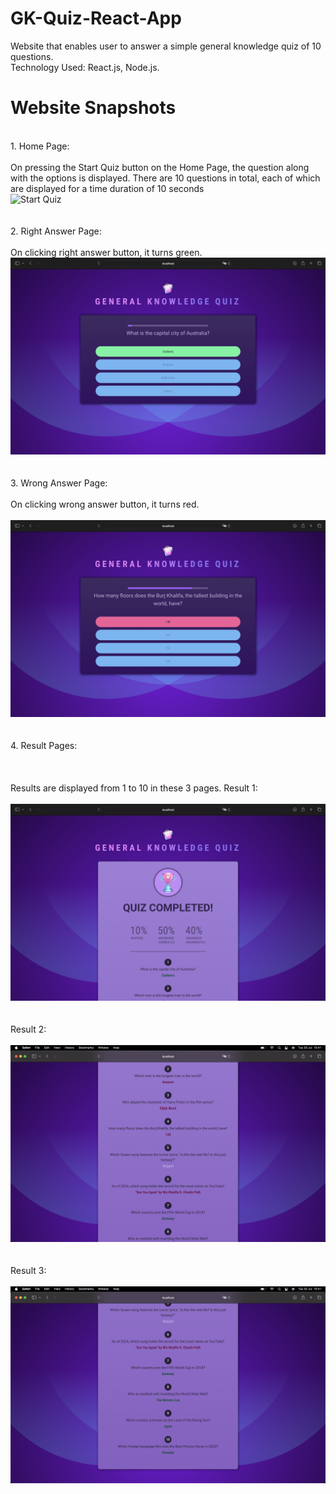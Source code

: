 # GK-Quiz-React-App
Website that enables user to answer a simple general knowledge quiz of 10 questions.<br>
Technology Used: React.js, Node.js.<br>
# Website Snapshots
<br>1. Home Page:
<br><br>On pressing the Start Quiz button on the Home Page, the question along with the options is displayed. There are 10 questions in total, each of which are displayed for a time duration of 10 seconds
<br>![Start Quiz](https://github.com/madgepereira020701/GK-Quiz-React-App/blob/main/Snapshots/Start%20Quiz.png)<br><br>
<br>2. Right Answer Page:
<br><br>On clicking right answer button, it turns green.
<br>![Right Answer](https://github.com/madgepereira020701/GK-Quiz-React-App/blob/main/Snapshots/Right%20Answer.png)<br><br>
<br>3. Wrong Answer Page:
<br><br>On clicking wrong answer button, it turns red.
<br><br>![Wrong Answer](https://github.com/madgepereira020701/GK-Quiz-React-App/blob/main/Snapshots/Wrong%20Answer.png)<br><br>
<br>4. Result Pages:<br><br>
<br><br>Results are displayed from 1 to 10 in these 3 pages.
Result 1:<br><br>![Result 1](https://github.com/madgepereira020701/GK-Quiz-React-App/blob/main/Snapshots/Result%201.png)<br><br>
<br>Result 2:<br><br>![Result 2](https://github.com/madgepereira020701/GK-Quiz-React-App/blob/main/Snapshots/Result%202.png)<br><br>
<br>Result 3:<br><br>![Result 3](https://github.com/madgepereira020701/GK-Quiz-React-App/blob/main/Snapshots/Result%203.png)<br>
<br><br>



